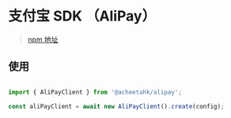 # 支付宝 SDK （AliPay）

> [npm 地址](https://www.npmjs.com/package/@acheetahk/alipay)

## 使用

```js

import { AliPayClient } from '@acheetahk/alipay';

const aliPayClient = await new AliPayClient().create(config);

```
